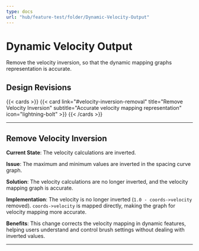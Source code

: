 ```yaml
---
type: docs
url: "hub/feature-test/folder/Dynamic-Velocity-Output"
---
```


# Dynamic Velocity Output

Remove the velocity inversion, so that the dynamic mapping graphs representation is accurate.

## Design Revisions

{{< cards >}}
  {{< card link="#velocity-inversion-removal" title="Remove Velocity Inversion" subtitle="Accurate velocity mapping representation" icon="lightning-bolt" >}}
{{< /cards >}}

---

<div class="feature-section" id="velocity-inversion-removal">

## Remove Velocity Inversion

**Current State**: The velocity calculations are inverted.

**Issue**: The maximum and minimum values are inverted in the spacing curve graph.

**Solution**: The velocity calculations are no longer inverted, and the velocity mapping graph is accurate.

**Implementation**: The velocity is no longer inverted (`1.0 - coords->velocity` removed). `coords->velocity` is mapped directly, making the graph for velocity mapping more accurate.

**Benefits**: This change corrects the velocity mapping in dynamic features, helping users understand and control brush settings without dealing with inverted values.

</div>

---
